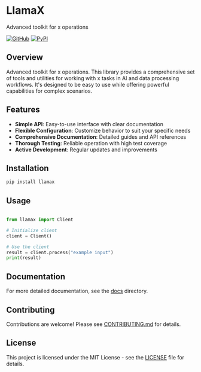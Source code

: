 # LlamaX

Advanced toolkit for x operations

[![GitHub](https://img.shields.io/github/license/llamasearchai/llamax)](https://github.com/llamasearchai/llamax/blob/main/LICENSE)
[![PyPI](https://img.shields.io/pypi/v/llamax.svg)](https://pypi.org/project/llamax/)

## Overview


Advanced toolkit for x operations. This library provides a comprehensive set of tools and utilities for
working with x tasks in AI and data processing workflows.
It's designed to be easy to use while offering powerful capabilities for complex scenarios.


## Features


- **Simple API**: Easy-to-use interface with clear documentation
- **Flexible Configuration**: Customize behavior to suit your specific needs
- **Comprehensive Documentation**: Detailed guides and API references
- **Thorough Testing**: Reliable operation with high test coverage
- **Active Development**: Regular updates and improvements


## Installation

```bash
pip install llamax
```

## Usage

```python

from llamax import Client

# Initialize client
client = Client()

# Use the client
result = client.process("example input")
print(result)

```

## Documentation

For more detailed documentation, see the [docs](docs/) directory.

## Contributing

Contributions are welcome! Please see [CONTRIBUTING.md](CONTRIBUTING.md) for details.

## License

This project is licensed under the MIT License - see the [LICENSE](LICENSE) file for details.
